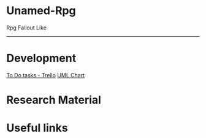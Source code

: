 # Unamed-Rpg
Rpg Fallout Like

---

# Development
<a href="https://trello.com/b/gD8iwWxM/fallout-rpg">To Do tasks - Trello</a>
<a href="https://drive.draw.io/#G0B7OkbHEzNbIdYnZSZVNfRzV0UmM">UML Chart</a> 


# Research Material


# Useful links

